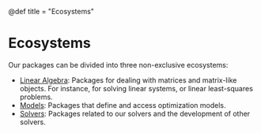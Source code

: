 @def title = "Ecosystems"

# Ecosystems

Our packages can be divided into three non-exclusive ecosystems:
- [Linear Algebra](/ecosystems/linear-algebra/): Packages for dealing with matrices and matrix-like objects. For instance, for solving linear systems, or linear least-squares problems.
- [Models](/ecosystem/models/): Packages that define and access optimization models.
- [Solvers](/ecosystem/solvers/): Packages related to our solvers and the development of other solvers.